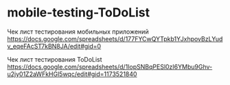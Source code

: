 # mobile-testing-ToDoList
Чек лист тестирования мобильных приложений 
https://docs.google.com/spreadsheets/d/177FYCwQYTpkb1YJxhpovBzLYudv_eqeFAcST7kBN8JA/edit#gid=0

Чек лист тестирования ToDoList 
https://docs.google.com/spreadsheets/d/1IopSNBqPESl0zI6YMbu9Ghv-u2jy01Z2aWFkHGl5wqc/edit#gid=1173521840
